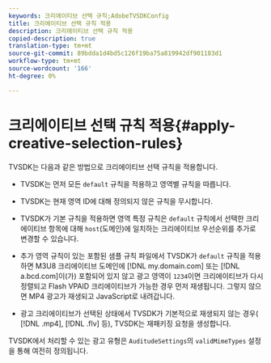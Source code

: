 ```yaml
---
keywords: 크리에이티브 선택 규칙;AdobeTVSDKConfig
title: 크리에이티브 선택 규칙 적용
description: 크리에이티브 선택 규칙 적용
copied-description: true
translation-type: tm+mt
source-git-commit: 89bdda1d4bd5c126f19ba75a819942df901183d1
workflow-type: tm+mt
source-wordcount: '166'
ht-degree: 0%

---
```



# 크리에이티브 선택 규칙 적용{#apply-creative-selection-rules}

TVSDK는 다음과 같은 방법으로 크리에이티브 선택 규칙을 적용합니다.

* TVSDK는 먼저 모든 `default` 규칙을 적용하고 영역별 규칙을 따릅니다.
* TVSDK는 현재 영역 ID에 대해 정의되지 않은 규칙을 무시합니다.
* TVSDK가 기본 규칙을 적용하면 영역 특정 규칙은 `default` 규칙에서 선택한 크리에이티브 항목에 대해 `host`(도메인)에 일치하는 크리에이티브 우선순위를 추가로 변경할 수 있습니다.

* 추가 영역 규칙이 있는 포함된 샘플 규칙 파일에서 TVSDK가 `default` 규칙을 적용하면 M3U8 크리에이티브 도메인에 [!DNL my.domain.com] 또는 [!DNL a.bcd.com]이(가) 포함되어 있지 않고 광고 영역이 `1234`이면 크리에이티브가 다시 정렬되고 Flash VPAID 크리에이티브가 가능한 경우 먼저 재생됩니다. 그렇지 않으면 MP4 광고가 재생되고 JavaScript로 내려갑니다.

* 광고 크리에이티브가 선택된 상태에서 TVSDK가 기본적으로 재생되지 않는 경우( [!DNL .mp4], [!DNL .flv] 등), TVSDK는 재패키징 요청을 생성합니다.

TVSDK에서 처리할 수 있는 광고 유형은 `AuditudeSettings`의 `validMimeTypes` 설정을 통해 여전히 정의됩니다.
